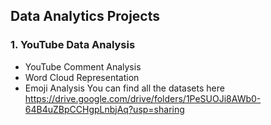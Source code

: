 ## Data Analytics Projects

### 1. YouTube Data Analysis
  * YouTube Comment Analysis
  * Word Cloud Representation
  * Emoji Analysis
You can find all the datasets here https://drive.google.com/drive/folders/1PeSUOJi8AWb0-64B4uZBpCCHgpLnbjAq?usp=sharing

  
